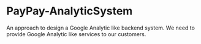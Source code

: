 # PayPay-AnalyticSystem
An approach to design a Google Analytic like backend system. We need to provide Google Analytic like services to our customers.
